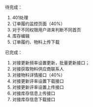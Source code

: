 待完成：
1. 401处理
2. 订单履约监控页面（40%）
3. 对于不同权限用户进来判断不同首页
4. 库存编辑
5. 订单履约、物料上传下载

已完成：
1. 对接更新频率设置更新，批量更新接口；
2. 对接获取物料供应商联系人
3. 对接物料详情接口（40%）
4. 对接更新评率设置下载接口
5. 对接更新评率设置上传接口
6. 对接库存信息上传接口
7. 对接库存信息下载接口
